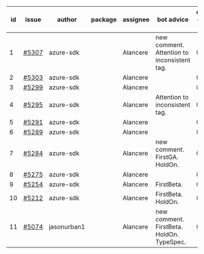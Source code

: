 | id | issue | author | package | assignee | bot advice | created date of issue | target release date | date from target |
| ------ | ------ | ------ | ------ | ------ | ------ | ------ | ------ | :-----: |
| 1 | [#5307](https://github.com/Azure/sdk-release-request/issues/5307) | azure-sdk |  | Alancere | new comment. Attention to inconsistent tag. | 06-27 | 07-26 |  |
| 2 | [#5303](https://github.com/Azure/sdk-release-request/issues/5303) | azure-sdk |  | Alancere |  | 06-27 | 07-25 |  |
| 3 | [#5299](https://github.com/Azure/sdk-release-request/issues/5299) | azure-sdk |  | Alancere |  | 06-26 | 07-26 |  |
| 4 | [#5295](https://github.com/Azure/sdk-release-request/issues/5295) | azure-sdk |  | Alancere | Attention to inconsistent tag. | 06-25 | 07-26 |  |
| 5 | [#5291](https://github.com/Azure/sdk-release-request/issues/5291) | azure-sdk |  | Alancere |  | 06-25 | 07-25 |  |
| 6 | [#5289](https://github.com/Azure/sdk-release-request/issues/5289) | azure-sdk |  | Alancere |  | 06-25 | 07-25 |  |
| 7 | [#5284](https://github.com/Azure/sdk-release-request/issues/5284) | azure-sdk |  | Alancere | new comment. FirstGA. HoldOn. | 06-21 | 06-28 |  |
| 8 | [#5275](https://github.com/Azure/sdk-release-request/issues/5275) | azure-sdk |  | Alancere |  | 06-14 | 07-26 |  |
| 9 | [#5254](https://github.com/Azure/sdk-release-request/issues/5254) | azure-sdk |  | Alancere | FirstBeta. | 06-05 | 06-21 |  |
| 10 | [#5212](https://github.com/Azure/sdk-release-request/issues/5212) | azure-sdk |  | Alancere | FirstBeta. HoldOn. | 05-21 | 06-21 |  |
| 11 | [#5074](https://github.com/Azure/sdk-release-request/issues/5074) | jasonurban1 |  | Alancere | new comment. FirstBeta. HoldOn. TypeSpec. | 03-22 | 05-24 |  |
